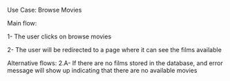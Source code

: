 Use Case: Browse Movies

Main flow:

1- The user clicks on browse movies

2- The user will be redirected to a page where it can see the films available

Alternative flows:
2.A- If there are no films stored in the database, and error message will show up indicating that there are no available movies


